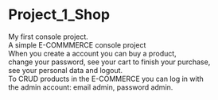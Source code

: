 # Project_1_Shop
My first console project.\
A simple E-COMMMERCE console project\
When you create a account you can buy a product,\
change your password, see your cart to finish your purchase,\
see your personal data and logout.\
To CRUD products in the E-COMMERCE you can log in with\
the admin account: email admin, password admin.
